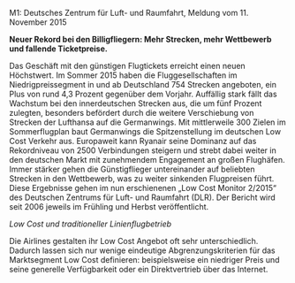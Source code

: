 M1: Deutsches Zentrum für Luft- und Raumfahrt, Meldung vom 11. November 2015



**Neuer Rekord bei den Billigfliegern: Mehr Strecken, mehr Wettbewerb und fallende Ticketpreise.**

Das Geschäft mit den günstigen Flugtickets erreicht einen neuen Höchstwert. Im Sommer 2015 haben die Fluggesellschaften im Niedrigpreissegment in und ab Deutschland 754 Strecken angeboten, ein Plus von rund 4,3 Prozent gegenüber dem Vorjahr. Auffällig stark fällt das Wachstum bei den innerdeutschen Strecken aus, die um fünf Prozent zulegten, besonders befördert durch die weitere Verschiebung von Strecken der Lufthansa auf die Germanwings. Mit mittlerweile 300 Zielen im Sommerflugplan baut Germanwings die Spitzenstellung im deutschen Low Cost Verkehr aus. Europaweit kann Ryanair seine Dominanz auf das Rekordniveau von 2500 Verbindungen steigern und strebt dabei weiter in den deutschen Markt mit zunehmendem Engagement an großen Flughäfen. Immer stärker gehen die Günstigflieger untereinander auf beliebten Strecken in den Wettbewerb, was zu weiter sinkenden Flugpreisen führt. Diese Ergebnisse gehen im nun erschienenen „Low Cost Monitor 2/2015“ des Deutschen Zentrums für Luft- und Raumfahrt (DLR). Der Bericht wird seit 2006 jeweils im Frühling und Herbst veröffentlicht.



*Low Cost und traditioneller Linienflugbetrieb*

Die Airlines gestalten ihr Low Cost Angebot oft sehr unterschiedlich. Dadurch lassen sich nur wenige eindeutige Abgrenzungskriterien für das Marktsegment Low Cost definieren: beispielsweise ein niedriger Preis und seine generelle Verfügbarkeit oder ein Direktvertrieb über das Internet.



